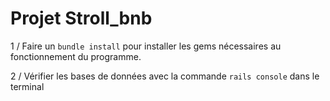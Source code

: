 # Projet Stroll_bnb 

1 / Faire un `bundle install` pour installer les gems nécessaires au fonctionnement du programme.

2 / Vérifier les bases de données avec la commande `rails console` dans le terminal
